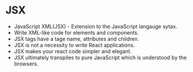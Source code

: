 # JSX

- JavaScript XML(JSX) - Extension to the JavaScript langauge sytax.
- Write XML-like code for elements and components.
- JSX tags have a tage name, attributes and children.
- JSX is not a necessity to write React applications.
- JSX makes your react code simpler and elegant.
- JSX ultimately transpiles to pure JavaScript which is understood by the browsers.